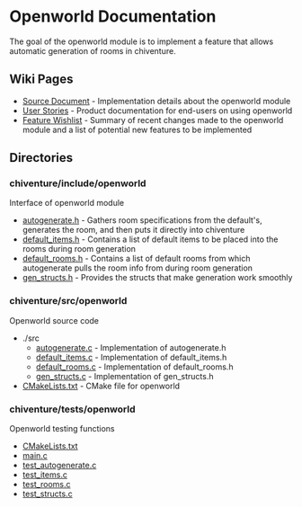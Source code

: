 # Openworld Documentation

The goal of the openworld module is to implement a feature that allows automatic generation of rooms in chiventure.

## Wiki Pages
- [Source Document](https://github.com/uchicago-cs/chiventure/wiki/Open-World-~-Source-Document) - Implementation details about the openworld module
- [User Stories](https://github.com/uchicago-cs/chiventure/wiki/Open-World-~-User-Stories) - Product documentation for end-users on using openworld
- [Feature Wishlist](https://github.com/uchicago-cs/chiventure/wiki/Open-World-~-Feature-Wishlist) - Summary of recent changes made to the openworld module and a list of potential new features to be implemented

## Directories

### chiventure/include/openworld
Interface of openworld module
- [autogenerate.h](https://github.com/uchicago-cs/chiventure/blob/dev/include/openworld/autogenerate.h) - Gathers room specifications from the default's, generates the room, and then puts it directly into chiventure
- [default_items.h](https://github.com/uchicago-cs/chiventure/blob/dev/include/openworld/default_items.h) - Contains a list of default items to be placed into the rooms during room generation
- [default_rooms.h](https://github.com/uchicago-cs/chiventure/blob/dev/include/openworld/default_rooms.h) - Contains a list of default rooms from which autogenerate pulls the room info from during room generation
- [gen_structs.h](https://github.com/uchicago-cs/chiventure/blob/dev/include/openworld/gen_structs.h) - Provides the structs that make generation work smoothly

### chiventure/src/openworld
Openworld source code
- ./src
    - [autogenerate.c](https://github.com/uchicago-cs/chiventure/blob/dev/src/openworld/src/autogenerate.c) - Implementation of autogenerate.h
    - [default_items.c](https://github.com/uchicago-cs/chiventure/blob/dev/src/openworld/src/default_items.c) - Implementation of default_items.h
    - [default_rooms.c](https://github.com/uchicago-cs/chiventure/blob/dev/src/openworld/src/default_rooms.c) - Implementation of default_rooms.h
    - [gen_structs.c](https://github.com/uchicago-cs/chiventure/blob/dev/src/openworld/src/gen_structs.c) - Implementation of gen_structs.h
- [CMakeLists.txt](https://github.com/uchicago-cs/chiventure/blob/dev/src/openworld/CMakeLists.txt) - CMake file for openworld

### chiventure/tests/openworld
Openworld testing functions
- [CMakeLists.txt](https://github.com/uchicago-cs/chiventure/blob/dev/tests/openworld/CMakeLists.txt)
- [main.c](https://github.com/uchicago-cs/chiventure/blob/dev/tests/openworld/main.c)
- [test_autogenerate.c](https://github.com/uchicago-cs/chiventure/blob/dev/tests/openworld/test_autogenerate.c)
- [test_items.c](https://github.com/uchicago-cs/chiventure/blob/dev/tests/openworld/test_items.c)
- [test_rooms.c](https://github.com/uchicago-cs/chiventure/blob/dev/tests/openworld/test_rooms.c)
- [test_structs.c](https://github.com/uchicago-cs/chiventure/blob/dev/tests/openworld/test_structs.c)